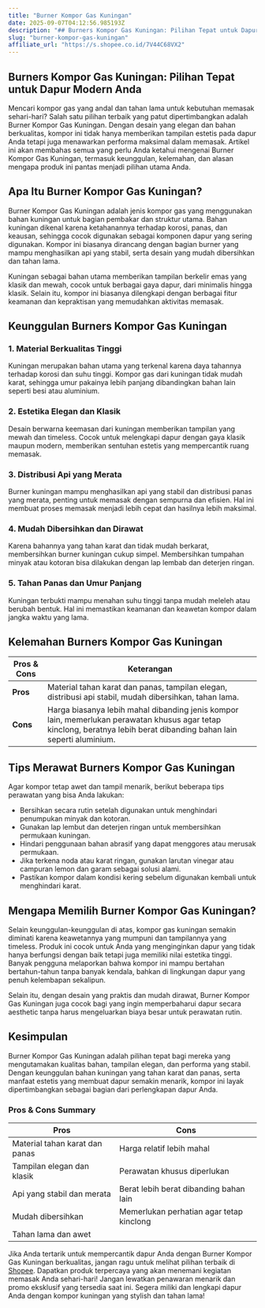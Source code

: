 ```yaml
---
title: "Burner Kompor Gas Kuningan"
date: 2025-09-07T04:12:56.985193Z
description: "## Burners Kompor Gas Kuningan: Pilihan Tepat untuk Dapur Modern Anda..."
slug: "burner-kompor-gas-kuningan"
affiliate_url: "https://s.shopee.co.id/7V44C68VX2"
---
```

## Burners Kompor Gas Kuningan: Pilihan Tepat untuk Dapur Modern Anda

Mencari kompor gas yang andal dan tahan lama untuk kebutuhan memasak sehari-hari? Salah satu pilihan terbaik yang patut dipertimbangkan adalah Burner Kompor Gas Kuningan. Dengan desain yang elegan dan bahan berkualitas, kompor ini tidak hanya memberikan tampilan estetis pada dapur Anda tetapi juga menawarkan performa maksimal dalam memasak. Artikel ini akan membahas semua yang perlu Anda ketahui mengenai Burner Kompor Gas Kuningan, termasuk keunggulan, kelemahan, dan alasan mengapa produk ini pantas menjadi pilihan utama Anda.

## Apa Itu Burner Kompor Gas Kuningan?

Burner Kompor Gas Kuningan adalah jenis kompor gas yang menggunakan bahan kuningan untuk bagian pembakar dan struktur utama. Bahan kuningan dikenal karena ketahanannya terhadap korosi, panas, dan keausan, sehingga cocok digunakan sebagai komponen dapur yang sering digunakan. Kompor ini biasanya dirancang dengan bagian burner yang mampu menghasilkan api yang stabil, serta desain yang mudah dibersihkan dan tahan lama.

Kuningan sebagai bahan utama memberikan tampilan berkelir emas yang klasik dan mewah, cocok untuk berbagai gaya dapur, dari minimalis hingga klasik. Selain itu, kompor ini biasanya dilengkapi dengan berbagai fitur keamanan dan kepraktisan yang memudahkan aktivitas memasak.

## Keunggulan Burners Kompor Gas Kuningan

### 1. Material Berkualitas Tinggi

Kuningan merupakan bahan utama yang terkenal karena daya tahannya terhadap korosi dan suhu tinggi. Kompor gas dari kuningan tidak mudah karat, sehingga umur pakainya lebih panjang dibandingkan bahan lain seperti besi atau aluminium.

### 2. Estetika Elegan dan Klasik

Desain berwarna keemasan dari kuningan memberikan tampilan yang mewah dan timeless. Cocok untuk melengkapi dapur dengan gaya klasik maupun modern, memberikan sentuhan estetis yang mempercantik ruang memasak.

### 3. Distribusi Api yang Merata

Burner kuningan mampu menghasilkan api yang stabil dan distribusi panas yang merata, penting untuk memasak dengan sempurna dan efisien. Hal ini membuat proses memasak menjadi lebih cepat dan hasilnya lebih maksimal.

### 4. Mudah Dibersihkan dan Dirawat

Karena bahannya yang tahan karat dan tidak mudah berkarat, membersihkan burner kuningan cukup simpel. Membersihkan tumpahan minyak atau kotoran bisa dilakukan dengan lap lembab dan deterjen ringan.

### 5. Tahan Panas dan Umur Panjang

Kuningan terbukti mampu menahan suhu tinggi tanpa mudah meleleh atau berubah bentuk. Hal ini memastikan keamanan dan keawetan kompor dalam jangka waktu yang lama.

## Kelemahan Burners Kompor Gas Kuningan

| **Pros & Cons** | **Keterangan** |
|------------------|----------------|
| **Pros**        | Material tahan karat dan panas, tampilan elegan, distribusi api stabil, mudah dibersihkan, tahan lama. |
| **Cons**        | Harga biasanya lebih mahal dibanding jenis kompor lain, memerlukan perawatan khusus agar tetap kinclong, beratnya lebih berat dibanding bahan lain seperti aluminium. |

## Tips Merawat Burners Kompor Gas Kuningan

Agar kompor tetap awet dan tampil menarik, berikut beberapa tips perawatan yang bisa Anda lakukan:

- Bersihkan secara rutin setelah digunakan untuk menghindari penumpukan minyak dan kotoran.
- Gunakan lap lembut dan deterjen ringan untuk membersihkan permukaan kuningan.
- Hindari penggunaan bahan abrasif yang dapat menggores atau merusak permukaan.
- Jika terkena noda atau karat ringan, gunakan larutan vinegar atau campuran lemon dan garam sebagai solusi alami.
- Pastikan kompor dalam kondisi kering sebelum digunakan kembali untuk menghindari karat.

## Mengapa Memilih Burner Kompor Gas Kuningan?

Selain keunggulan-keunggulan di atas, kompor gas kuningan semakin diminati karena keawetannya yang mumpuni dan tampilannya yang timeless. Produk ini cocok untuk Anda yang menginginkan dapur yang tidak hanya berfungsi dengan baik tetapi juga memiliki nilai estetika tinggi. Banyak pengguna melaporkan bahwa kompor ini mampu bertahan bertahun-tahun tanpa banyak kendala, bahkan di lingkungan dapur yang penuh kelembapan sekalipun.

Selain itu, dengan desain yang praktis dan mudah dirawat, Burner Kompor Gas Kuningan juga cocok bagi yang ingin memperbaharui dapur secara aesthetic tanpa harus mengeluarkan biaya besar untuk perawatan rutin.

## Kesimpulan

Burner Kompor Gas Kuningan adalah pilihan tepat bagi mereka yang mengutamakan kualitas bahan, tampilan elegan, dan performa yang stabil. Dengan keunggulan bahan kuningan yang tahan karat dan panas, serta manfaat estetis yang membuat dapur semakin menarik, kompor ini layak dipertimbangkan sebagai bagian dari perlengkapan dapur Anda.

### Pros & Cons Summary

| **Pros** | **Cons** |
|---|---|
| Material tahan karat dan panas | Harga relatif lebih mahal |
| Tampilan elegan dan klasik | Perawatan khusus diperlukan |
| Api yang stabil dan merata | Berat lebih berat dibanding bahan lain |
| Mudah dibersihkan | Memerlukan perhatian agar tetap kinclong |
| Tahan lama dan awet | |

Jika Anda tertarik untuk mempercantik dapur Anda dengan Burner Kompor Gas Kuningan berkualitas, jangan ragu untuk melihat pilihan terbaik di [Shopee](https://s.shopee.co.id/7V44C68VX2). Dapatkan produk terpercaya yang akan menemani kegiatan memasak Anda sehari-hari! Jangan lewatkan penawaran menarik dan promo eksklusif yang tersedia saat ini. Segera miliki dan lengkapi dapur Anda dengan kompor kuningan yang stylish dan tahan lama!
